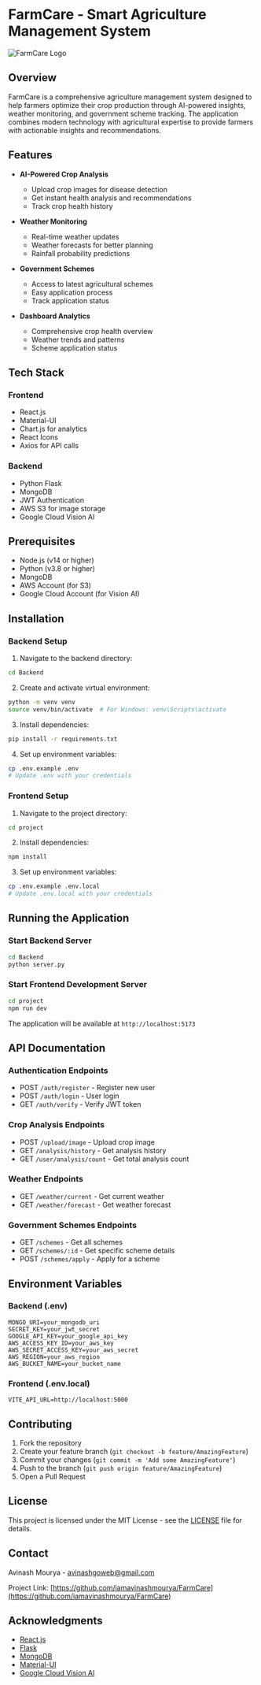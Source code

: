 # FarmCare - Smart Agriculture Management System

![FarmCare Logo](https://farmcare-crop-images.s3.ap-south-1.amazonaws.com/crops/logo.png) <!-- You can add your logo image later -->

## Overview

FarmCare is a comprehensive agriculture management system designed to help farmers optimize their crop production through AI-powered insights, weather monitoring, and government scheme tracking. The application combines modern technology with agricultural expertise to provide farmers with actionable insights and recommendations.

## Features

- **AI-Powered Crop Analysis**
  - Upload crop images for disease detection
  - Get instant health analysis and recommendations
  - Track crop health history

- **Weather Monitoring**
  - Real-time weather updates
  - Weather forecasts for better planning
  - Rainfall probability predictions

- **Government Schemes**
  - Access to latest agricultural schemes
  - Easy application process
  - Track application status

- **Dashboard Analytics**
  - Comprehensive crop health overview
  - Weather trends and patterns
  - Scheme application status

## Tech Stack

### Frontend
- React.js
- Material-UI
- Chart.js for analytics
- React Icons
- Axios for API calls

### Backend
- Python Flask
- MongoDB
- JWT Authentication
- AWS S3 for image storage
- Google Cloud Vision AI

## Prerequisites

- Node.js (v14 or higher)
- Python (v3.8 or higher)
- MongoDB
- AWS Account (for S3)
- Google Cloud Account (for Vision AI)

## Installation

### Backend Setup

1. Navigate to the backend directory:
```bash
cd Backend
```

2. Create and activate virtual environment:
```bash
python -m venv venv
source venv/bin/activate  # For Windows: venv\Scripts\activate
```

3. Install dependencies:
```bash
pip install -r requirements.txt
```

4. Set up environment variables:
```bash
cp .env.example .env
# Update .env with your credentials
```

### Frontend Setup

1. Navigate to the project directory:
```bash
cd project
```

2. Install dependencies:
```bash
npm install
```

3. Set up environment variables:
```bash
cp .env.example .env.local
# Update .env.local with your credentials
```

## Running the Application

### Start Backend Server
```bash
cd Backend
python server.py
```

### Start Frontend Development Server
```bash
cd project
npm run dev
```

The application will be available at `http://localhost:5173`

## API Documentation

### Authentication Endpoints
- POST `/auth/register` - Register new user
- POST `/auth/login` - User login
- GET `/auth/verify` - Verify JWT token

### Crop Analysis Endpoints
- POST `/upload/image` - Upload crop image
- GET `/analysis/history` - Get analysis history
- GET `/user/analysis/count` - Get total analysis count

### Weather Endpoints
- GET `/weather/current` - Get current weather
- GET `/weather/forecast` - Get weather forecast

### Government Schemes Endpoints
- GET `/schemes` - Get all schemes
- GET `/schemes/:id` - Get specific scheme details
- POST `/schemes/apply` - Apply for a scheme

## Environment Variables

### Backend (.env)
```
MONGO_URI=your_mongodb_uri
SECRET_KEY=your_jwt_secret
GOOGLE_API_KEY=your_google_api_key
AWS_ACCESS_KEY_ID=your_aws_key
AWS_SECRET_ACCESS_KEY=your_aws_secret
AWS_REGION=your_aws_region
AWS_BUCKET_NAME=your_bucket_name
```

### Frontend (.env.local)
```
VITE_API_URL=http://localhost:5000
```

## Contributing

1. Fork the repository
2. Create your feature branch (`git checkout -b feature/AmazingFeature`)
3. Commit your changes (`git commit -m 'Add some AmazingFeature'`)
4. Push to the branch (`git push origin feature/AmazingFeature`)
5. Open a Pull Request

## License

This project is licensed under the MIT License - see the [LICENSE](LICENSE) file for details.

## Contact

Avinash Mourya - avinashgoweb@gmail.com

Project Link: [https://github.com/iamavinashmourya/FarmCare](https://github.com/iamavinashmourya/FarmCare)

## Acknowledgments

- [React.js](https://reactjs.org/)
- [Flask](https://flask.palletsprojects.com/)
- [MongoDB](https://www.mongodb.com/)
- [Material-UI](https://mui.com/)
- [Google Cloud Vision AI](https://cloud.google.com/vision) 